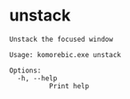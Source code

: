 # unstack

```
Unstack the focused window

Usage: komorebic.exe unstack

Options:
  -h, --help
          Print help

```
